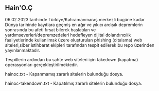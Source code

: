 ## Hain'O.Ç
06.02.2023 tarihinde Türkiye/Kahramanmaraş merkezli bugüne kadar Dünya tarihinde kayıtlara geçmiş en ağır ve yıkıcı ardışık depremlerin sonrasında bu afeti fırsat bilerek başlatılan ve yardımseverleri/depremzedeleri hedefleyen dijital dolandırıcılık faaliyetlerinde kullanılmak üzere oluşturulan phishing (oltalama) web siteleri,siber istihbarat ekipleri tarafından tespit edilerek bu repo üzerinden yayınlanmaktadır.

Tespitlerin ardından bu sahte web siteleri için takedown (kapatma) operasyonları gerçekleştirilmektedir.

hainoc.txt - Kapanmamış zararlı sitelerin bulunduğu dosya.

hainoc-takendown.txt - Kapatılmış zararlı sitelerin bulunduğu dosya.
